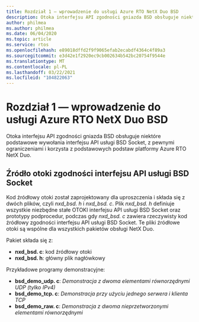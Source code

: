 ```yaml
---
title: Rozdział 1 — wprowadzenie do usługi Azure RTO NetX Duo BSD
description: Otoka interfejsu API zgodności gniazda BSD obsługuje niektóre podstawowe wywołania interfejsu API usługi BSD Socket, z pewnymi ograniczeniami i korzysta z podstawowych podstaw platformy Azure RTO NetX Duo.
author: philmea
ms.author: philmea
ms.date: 06/04/2020
ms.topic: article
ms.service: rtos
ms.openlocfilehash: e89018dffd2f9f9065efab2ecabdf4364c4f89a3
ms.sourcegitcommit: e3d42e1f2920ec9cb002634b542bc20754f9544e
ms.translationtype: MT
ms.contentlocale: pl-PL
ms.lasthandoff: 03/22/2021
ms.locfileid: "104822063"
---
```

# <a name="chapter-1---introduction-to-azure-rtos-netx-duo-bsd"></a>Rozdział 1 — wprowadzenie do usługi Azure RTO NetX Duo BSD

Otoka interfejsu API zgodności gniazda BSD obsługuje niektóre podstawowe wywołania interfejsu API usługi BSD Socket, z pewnymi ograniczeniami i korzysta z podstawowych podstaw platformy Azure RTO NetX Duo.

## <a name="bsd-socket-api-compliancy-wrapper-source"></a>Źródło otoki zgodności interfejsu API usługi BSD Socket

Kod źródłowy otoki został zaprojektowany dla uproszczenia i składa się z dwóch plików, czyli *nxd_bsd. h* i *nxd_bsd. c*. Plik *nxd_bsd. h* definiuje wszystkie niezbędne stałe OTOKI interfejsu API usługi BSD Socket oraz prototypy podprocedur, podczas gdy *nxd_bsd. c* zawiera rzeczywisty kod źródłowy zgodności interfejsu API usługi BSD Socket. Te pliki źródłowe otoki są wspólne dla wszystkich pakietów obsługi NetX Duo.

Pakiet składa się z:

- **nxd_bsd. c**: kod źródłowy otoki
- **nxd_bsd. h**: główny plik nagłówkowy

Przykładowe programy demonstracyjne:

- **bsd_demo_udp. c**: *Demonstracja z dwoma elementami równorzędnymi UDP (tylko IPv4)*
- **bsd_demo_tcp. c**: *Demonstracja przy użyciu jednego serwera i klienta TCP*
- **bsd_demo_raw. c**: *Demonstracja z dwoma nieprzetworzonymi elementami równorzędnymi*